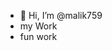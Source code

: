 - 👋 Hi, I’m @malik759
- my Work
- fun work
  
        

<!---
malik759/malik759 is a ✨ special ✨ repository because its `README.md` (this file) appears on your GitHub profile.
You can click the Preview link to take a look at your changes.
--->
